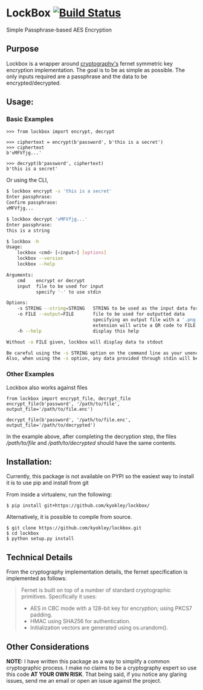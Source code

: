 # LockBox [![Build Status](https://travis-ci.org/kyokley/lockbox.svg?branch=master)](https://travis-ci.org/kyokley/lockbox)
Simple Passphrase-based AES Encryption

## Purpose
Lockbox is a wrapper around [cryptography's](https://cryptography.io/en/latest/) fernet symmetric key encryption implementation. The goal is to be as simple as possible. The only inputs required are a passphrase and the data to be encrypted/decrypted.

## Usage:
### Basic Examples
```
>>> from lockbox import encrypt, decrypt

>>> ciphertext = encrypt(b'password', b'this is a secret')
>>> ciphertext
b'vMFVfjg...'

>>> decrypt(b'password', ciphertext)
b'this is a secret'
```
Or using the CLI,
```bash
$ lockbox encrypt -s 'this is a secret'
Enter passphrase:
Confirm passphrase:
vMFVfjg...

$ lockbox decrypt 'vMFVfjg...'
Enter passphrase:
this is a string

$ lockbox -h
Usage:
    lockbox <cmd> [<input>] [options]
    lockbox --version
    lockbox --help

Arguments:
    cmd    encrypt or decrypt
    input  file to be used for input
           specify '-' to use stdin

Options:
    -s STRING --string=STRING   STRING to be used as the input data for encrypting/decrypting
    -o FILE --output=FILE       file to be used for outputted data
                                specifying an output file with a '.png'
                                extension will write a QR code to FILE
    -h --help                   display this help

Without -o FILE given, lockbox will display data to stdout

Be careful using the -s STRING option on the command line as your unencrypted plaintext may be stored in your history.
Also, when using the -s option, any data provided through stdin will be ignored.
```

### Other Examples
Lockbox also works against files
```
from lockbox import encrypt_file, decrypt_file
encrypt_file(b'password', '/path/to/file', output_file='/path/to/file.enc')

decrypt_file(b'password', '/path/to/file.enc', output_file='/path/to/decrypted')
```
In the example above, after completing the decryption step, the files */path/to/file* and */path/to/decrypted* should have the same contents.

## Installation:
Currently, this package is not available on PYPI so the easiest way to install it is to use pip and install from git

From inside a virtualenv, run the following:
```
$ pip install git+https://github.com/kyokley/lockbox/
```

Alternatively, it is possible to compile from source.
```
$ git clone https://github.com/kyokley/lockbox.git
$ cd lockbox
$ python setup.py install
```

## Technical Details
From the cryptography implementation details, the fernet specification is implemented as follows:

> Fernet is built on top of a number of standard cryptographic primitives. Specifically it uses:
>
> - AES in CBC mode with a 128-bit key for encryption; using PKCS7 padding.
> - HMAC using SHA256 for authentication.
> - Initialization vectors are generated using os.urandom().

## Other Considerations
**NOTE:** I have written this package as a way to simplify a common cryptographic process. I make no claims to be a cryptography expert so use this code **AT YOUR OWN RISK**. That being said, if you notice any glaring issues, send me an email or open an issue against the project.
